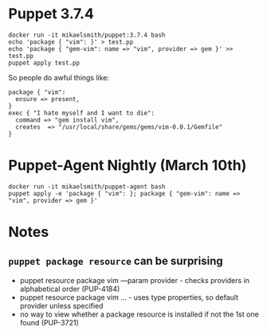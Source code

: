 # Puppet 3.7.4

    docker run -it mikaelsmith/puppet:3.7.4 bash
    echo 'package { "vim": }' > test.pp
    echo 'package { "gem-vim": name => "vim", provider => gem }' >> test.pp
    puppet apply test.pp

So people do awful things like:

    package { "vim":
      ensure => present,
    }
    exec { "I hate myself and I want to die":
      command => "gem install vim",
      creates  => "/usr/local/share/gems/gems/vim-0.0.1/Gemfile"
    }

# Puppet-Agent Nightly (March 10th)

    docker run -it mikaelsmith/puppet-agent bash
    puppet apply -e 'package { "vim": }; package { "gem-vim": name => "vim", provider => gem }'

# Notes

## `puppet package resource` can be surprising

- puppet resource package vim —param provider - checks providers in alphabetical order (PUP-4184)
- puppet resource package vim … - uses type properties, so default provider unless specified
- no way to view whether a package resource is installed if not the 1st one found (PUP-3721)

